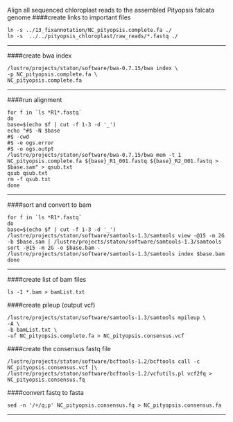 Align all sequenced chloroplast reads to the assembled Pityopsis falcata genome
####create links to important files
```
ln -s ../13_fixannotation/NC_pityopsis.complete.fa ./
ln -s  ../../pityopsis_chloroplast/raw_reads/*.fastq ./
```
---
####create bwa index
```
/lustre/projects/staton/software/bwa-0.7.15/bwa index \
-p NC_pityopsis.complete.fa \
NC_pityopsis.complete.fa
```
---
####run alignment
```
for f in `ls *R1*.fastq`
do
base=$(echo $f | cut -f 1-3 -d '_')
echo "#$ -N $base
#$ -cwd
#$ -e ogs.error
#$ -o ogs.outpt
/lustre/projects/staton/software/bwa-0.7.15/bwa mem -t 1 NC_pityopsis.complete.fa ${base}_R1_001.fastq ${base}_R2_001.fastq > $base.sam" > qsub.txt
qsub qsub.txt
rm -f qsub.txt
done
```
---
####sort and convert to bam
```
for f in `ls *R1*.fastq`
do
base=$(echo $f | cut -f 1-3 -d '_')
/lustre/projects/staton/software/samtools-1.3/samtools view -@15 -m 2G -b $base.sam | /lustre/projects/staton/software/samtools-1.3/samtools sort -@15 -m 2G -o $base.bam -
/lustre/projects/staton/software/samtools-1.3/samtools index $base.bam
done
```
---
####create list of bam files
```
ls -1 *.bam > bamList.txt
```
####create pileup (output vcf)
```
/lustre/projects/staton/software/samtools-1.3/samtools mpileup \
-A \
-b bamList.txt \
-uf NC_pityopsis.complete.fa > NC_pityopsis.consensus.vcf
```
####create the consensus fastq file
```
/lustre/projects/staton/software/bcftools-1.2/bcftools call -c NC_pityopsis.consensus.vcf |\
/lustre/projects/staton/software/bcftools-1.2/vcfutils.pl vcf2fq > NC_pityopsis.consensus.fq
```
####convert fastq to fasta
```
sed -n '/+/q;p' NC_pityopsis.consensus.fq > NC_pityopsis.consensus.fa
```
---
